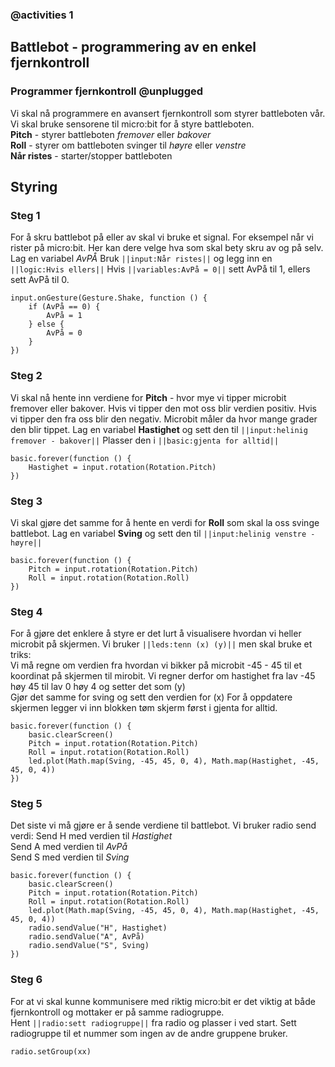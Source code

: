 ### @activities 1

## Battlebot - programmering av en enkel fjernkontroll

### Programmer fjernkontroll @unplugged
Vi skal nå programmere en avansert fjernkontroll som styrer battleboten vår.   
Vi skal bruke sensorene til micro:bit for å styre battleboten.  
__Pitch__ - styrer battleboten _fremover_ eller _bakover_  
__Roll__ - styrer om battleboten svinger til _høyre_ eller _venstre_  
__Når ristes__ - starter/stopper battleboten  

## Styring

### Steg 1
For å skru battlebot på eller av skal vi bruke et signal. For eksempel når vi rister på micro:bit. Her kan dere velge hva som skal bety skru av og på selv. 
Lag en variabel _AvPÅ_ 
Bruk ``||input:Når ristes||`` og legg inn en ``||logic:Hvis ellers||``
Hvis ``||variables:AvPå = 0||`` sett AvPå til 1, ellers sett AvPå til 0. 


```blocks
input.onGesture(Gesture.Shake, function () {
    if (AvPå == 0) {
        AvPå = 1
    } else {
        AvPå = 0
    }
})
```

### Steg 2

Vi skal nå hente inn verdiene for __Pitch__ - hvor mye vi tipper microbit fremover eller bakover. Hvis vi tipper den mot oss blir verdien positiv. Hvis vi tipper den fra oss blir den negativ. 
Microbit måler da hvor mange grader den blir tippet. 
Lag en variabel __Hastighet__ og sett den til ``||input:helinig fremover - bakover||`` 
Plasser den i ``||basic:gjenta for alltid||`` 

```blocks
basic.forever(function () {
    Hastighet = input.rotation(Rotation.Pitch)
})
```

### Steg 3

Vi skal gjøre det samme for å hente en verdi for __Roll__ som skal la oss svinge battlebot.
Lag en variabel __Sving__ og sett den til ``||input:helinig venstre - høyre||`` 

```blocks
basic.forever(function () {
    Pitch = input.rotation(Rotation.Pitch)
    Roll = input.rotation(Rotation.Roll)
})
```

### Steg 4

For å gjøre det enklere å styre er det lurt å visualisere hvordan vi heller microbit på skjermen.
Vi bruker ``||leds:tenn (x) (y)||`` men skal bruke et triks:  
Vi må regne om verdien fra hvordan vi bikker på microbit -45 - 45 til et koordinat på skjermen til mirobit.
Vi regner derfor om hastighet fra lav -45 høy 45 til lav 0 høy 4 og setter det som (y)  
Gjør det samme for sving og sett den verdien for (x)
For å oppdatere skjermen legger vi inn blokken tøm skjerm først i gjenta for alltid.
```blocks
basic.forever(function () {
    basic.clearScreen()
    Pitch = input.rotation(Rotation.Pitch)
    Roll = input.rotation(Rotation.Roll)
    led.plot(Math.map(Sving, -45, 45, 0, 4), Math.map(Hastighet, -45, 45, 0, 4))
})
```
### Steg 5

Det siste vi må gjøre er å sende verdiene til battlebot. Vi bruker radio send verdi:
Send H med verdien til _Hastighet_  
Send A med verdien til _AvPå_  
Send S med verdien til _Sving_  

```blocks
basic.forever(function () {
    basic.clearScreen()
    Pitch = input.rotation(Rotation.Pitch)
    Roll = input.rotation(Rotation.Roll)
    led.plot(Math.map(Sving, -45, 45, 0, 4), Math.map(Hastighet, -45, 45, 0, 4))
    radio.sendValue("H", Hastighet)
    radio.sendValue("A", AvPå)
    radio.sendValue("S", Sving)
})
```

### Steg 6
For at vi skal kunne kommunisere med riktig micro:bit er det viktig at både fjernkontroll og mottaker er på samme radiogruppe.   
Hent ``||radio:sett radiogruppe||`` fra radio og plasser i ved start. Sett radiogruppe til et nummer som ingen av de andre gruppene bruker. 

```blocks
radio.setGroup(xx)
```
